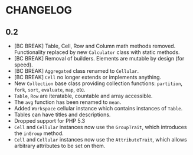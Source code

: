 CHANGELOG
=========

0.2
---

- [BC BREAK] Table, Cell, Row and Column math methods removed. Functionality replaced by new 
  `Calculator` class with static methods.
- [BC BREAK] Removal of builders. Elements are mutable by design (for speed).
- [BC BREAK] `Aggregated` class renamed to `Cellular`.
- [BC BREAK] `Cell` no longer extends or implements anything.
- New `Collection` base class providing collection functions: `partition`,
  `fork`, `sort`, `evaluate`, `map`, etc.
- `Table`, `Row` are iteratable, countable and array accessible.
- The `avg` function has been renamed to `mean`.
- Added `Workspace` cellular instance which contains instances of `Table`.
- Tables can have titles and descriptions.
- Dropped support for PHP 5.3
- `Cell` and `Cellular` instances now use the `GroupTrait`, which introduces
  the `inGroup` method.
- `Cell` and `Cellular` instances now use the `AttributeTrait`, which allows
  arbitrary attributes to be set on them.
